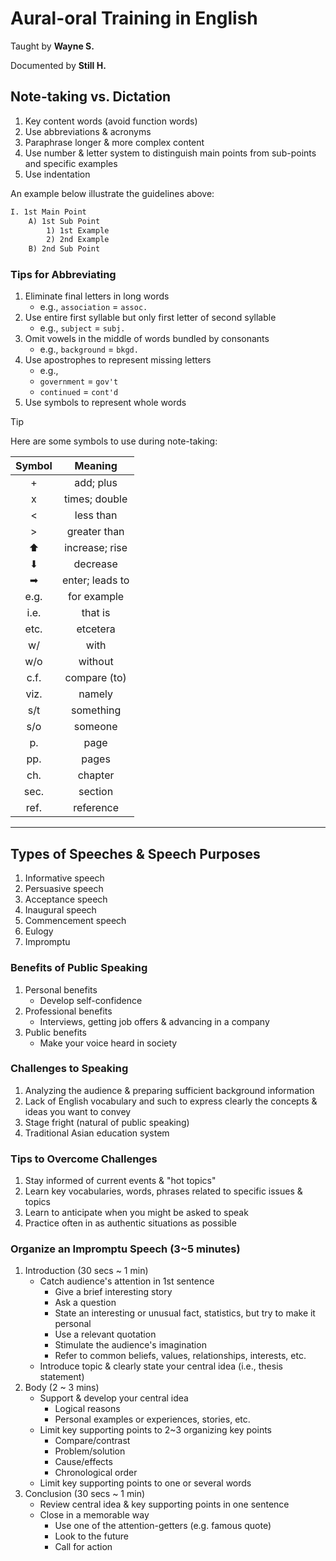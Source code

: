 # Aural-oral Training in English

Taught by **Wayne S.**

Documented by **Still H.**

## Note-taking vs. Dictation

1. Key content words (avoid function words)
2. Use abbreviations & acronyms
3. Paraphrase longer & more complex content
4. Use number & letter system to distinguish main points from sub-points and specific examples
5. Use indentation

An example below illustrate the guidelines above:

```markdown
I. 1st Main Point
    A) 1st Sub Point
        1) 1st Example
        2) 2nd Example
    B) 2nd Sub Point
```

### Tips for Abbreviating

1. Eliminate final letters in long words
   * e.g., `association` = `assoc.`
2. Use entire first syllable but only first letter of second syllable
   * e.g., `subject` = `subj.`
3. Omit vowels in the middle of words bundled by consonants
   * e.g., `background` = `bkgd.`
4. Use apostrophes to represent missing letters
   * e.g.,
   * `government` = `gov't`
   * `continued` = `cont'd`
5. Use symbols to represent whole words

> [!TIP]
> Here are some symbols to use during note-taking:
> 
> |Symbol   |Meaning   	        |
> |:-:   	|:-:	            |
> |+        | add; plus   	    |
> |x        | times; double    	|
> |<        | less than   	    |
> |>        | greater than   	|
> |⬆        | increase; rise   	|
> |⬇        | decrease   	    |
> |➡        | enter; leads to   |
> |e.g.     | for example  	    |
> |i.e.   	| that is           |
> |etc.     | etcetera          |
> |w/   	| with   	        |
> |w/o   	| without     	    |
> |c.f.     | compare (to)      |
> |viz.	   	| namely   	   	   	|
> |s/t 	   	| something	   	   	|
> |s/o 	   	| someone  	   	   	|
> |p. 	   	| page 	   	   	   	|
> |pp. 	   	| pages	   	   	   	|
> |ch. 	   	| chapter  	   	   	|
> |sec.	   	| section  	   	   	|
> |ref.	   	| reference	   	   	|

---

## Types of Speeches & Speech Purposes

1. Informative speech
2. Persuasive speech
3. Acceptance speech
4. Inaugural speech
5. Commencement speech
6. Eulogy
7. Impromptu

### Benefits of Public Speaking

1. Personal benefits
   - Develop self-confidence
2. Professional benefits
   - Interviews, getting job offers & advancing in a company
3. Public benefits
   - Make your voice heard in society

### Challenges to Speaking

1. Analyzing the audience & preparing sufficient background information
2. Lack of English vocabulary and such to express clearly the concepts & ideas you want to convey
3. Stage fright (natural of public speaking) 
4. Traditional Asian education system

### Tips to Overcome Challenges

1. Stay informed of current events & "hot topics"
2. Learn key vocabularies, words, phrases related to specific issues & topics
3. Learn to anticipate when you might be asked to speak
4. Practice often in as authentic situations as possible

### Organize an Impromptu Speech (3~5 minutes)

1. Introduction (30 secs ~ 1 min)
   - Catch audience's attention in 1st sentence
     - Give a brief interesting story
     - Ask a question
     - State an interesting or unusual fact, statistics, but try to make it personal
     - Use a relevant quotation
     - Stimulate the audience's imagination
     - Refer to common beliefs, values, relationships, interests, etc.
   - Introduce topic & clearly state your central idea (i.e., thesis statement)
2. Body (2 ~ 3 mins)
   - Support & develop your central idea
     - Logical reasons
     - Personal examples or experiences, stories, etc.
   - Limit key supporting points to 2~3 organizing key points
     - Compare/contrast
     - Problem/solution
     - Cause/effects
     - Chronological order
   - Limit key supporting points to one or several words
3. Conclusion (30 secs ~ 1 min)
   - Review central idea & key supporting points in one sentence
   - Close in a memorable way
     - Use one of the attention-getters (e.g. famous quote)
     - Look to the future
     - Call for action